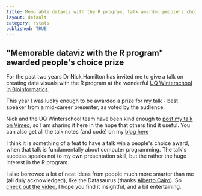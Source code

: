 ```yaml
---
title: Memorable dataviz with the R program, talk awarded people's choice prize
layout: default
category: rstats
published: TRUE
---
```


## "Memorable dataviz with the R program" awarded people's choice prize

For the past two years Dr Nick Hamilton has invited me to give a talk on creating data visuals with the R program at the wonderful [UQ Winterschool in
Bioinformatics](http://bioinformatics.org.au/ws17/).

This year I was lucky enough to be awarded a prize for my talk - best speaker from a mid-career presenter, as voted by the audience.

Nick and the UQ Winterschool team have been kind enough to [post my talk on Vimeo](https://vimeo.com/226836846), so I am sharing it here in the hope that others find it useful. You can also get all the talk notes (and code) on my [blog here](http://www.seascapemodels.org/rstats/2017/06/26/dataviz2017_notes0.html)

I think it is something of a feat to have a talk win a people's choice award, when that talk is fundamentally about computer programming. The talk's success speaks not to my own presentation skill, but the rather the huge interest in the R program.

I also borrowed a lot of neat ideas from people much more smarter than me (all duly acknowledged), like the Datasaurus (thanks [Alberto Cairo](http://www.thefunctionalart.com/)). So [check out the video](https://vimeo.com/226836846), I hope you find it insightful, and a bit entertaining.
